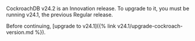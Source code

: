 CockroachDB v24.2 is an Innovation release. To upgrade to it, you must be running v24.1, the previous Regular release.

Before continuing, [upgrade to v24.1]({% link v24.1/upgrade-cockroach-version.md %}).
